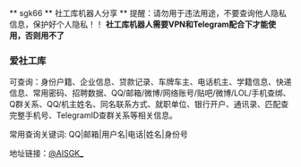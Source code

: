 ** sgk66
** 社工库机器人分享
** 提醒：请勿用于违法用途，不要查询他人隐私信息，保护好个人隐私！！
**社工库机器人需要VPN和Telegram配合下才能使用，否则用不了**
### 爱社工库
可查询：身份户籍、企业信息、贷款记录、车牌车主、电话机主、学籍信息、快递信息、常用密码、招聘数据、QQ/邮箱/微博/网络账号/贴吧/微博/LOL/手机查绑、Q群关系、QQ/机主姓名、同名联系方式、就职单位、银行开户、通讯录、匹配查完整手机号、TelegramID查群关系等相关信息。

常用查询关键词: QQ|邮箱|用户名|电话|姓名|身份号

地址链接：[@AISGK_](https://t.me/aishegongkubot?start=AISGK_ADXMW8QF)
